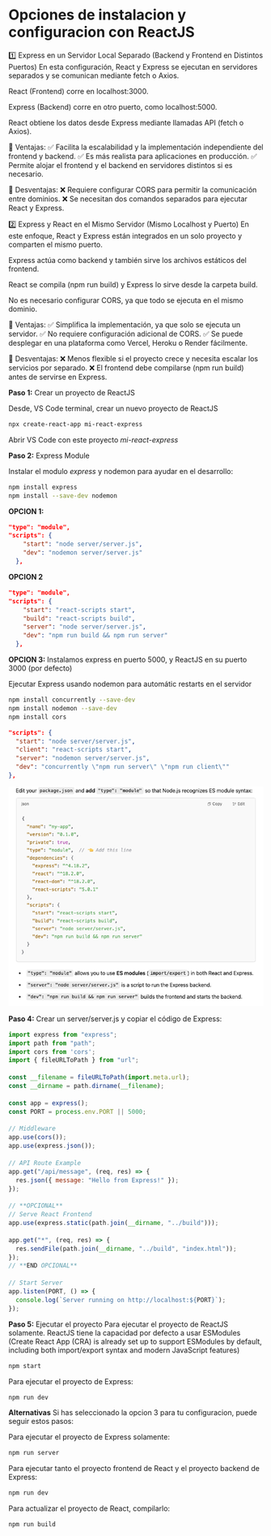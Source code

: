 
# Opciones de instalacion y configuracion con ReactJS
1️⃣ Express en un Servidor Local Separado (Backend y Frontend en Distintos Puertos)
En esta configuración, React y Express se ejecutan en servidores separados y se comunican mediante fetch o Axios.

React (Frontend) corre en localhost:3000.

Express (Backend) corre en otro puerto, como localhost:5000.

React obtiene los datos desde Express mediante llamadas API (fetch o Axios).

🔹 Ventajas:
✅ Facilita la escalabilidad y la implementación independiente del frontend y backend.
✅ Es más realista para aplicaciones en producción.
✅ Permite alojar el frontend y el backend en servidores distintos si es necesario.

🔹 Desventajas:
❌ Requiere configurar CORS para permitir la comunicación entre dominios.
❌ Se necesitan dos comandos separados para ejecutar React y Express.

2️⃣ Express y React en el Mismo Servidor (Mismo Localhost y Puerto)
En este enfoque, React y Express están integrados en un solo proyecto y comparten el mismo puerto.

Express actúa como backend y también sirve los archivos estáticos del frontend.

React se compila (npm run build) y Express lo sirve desde la carpeta build.

No es necesario configurar CORS, ya que todo se ejecuta en el mismo dominio.

🔹 Ventajas:
✅ Simplifica la implementación, ya que solo se ejecuta un servidor.
✅ No requiere configuración adicional de CORS.
✅ Se puede desplegar en una plataforma como Vercel, Heroku o Render fácilmente.

🔹 Desventajas:
❌ Menos flexible si el proyecto crece y necesita escalar los servicios por separado.
❌ El frontend debe compilarse (npm run build) antes de servirse en Express.



**Paso 1:** Crear un proyecto de ReactJS 

Desde, VS Code terminal, crear un nuevo proyecto de ReactJS

```bash
npx create-react-app mi-react-express
```


Abrir VS Code con este proyecto *mi-react-express*

**Paso 2:** Express Module

Instalar el modulo *express* y nodemon para ayudar en el desarrollo:

```bash
npm install express
npm install --save-dev nodemon
```

**OPCION 1:**
```json
"type": "module",
"scripts": {
    "start": "node server/server.js",
    "dev": "nodemon server/server.js" 
  },
```

**OPCION 2**
```json
"type": "module",
"scripts": {
    "start": "react-scripts start",
    "build": "react-scripts build",
    "server": "node server/server.js",
    "dev": "npm run build && npm run server"
  },
```

**OPCION 3:**
Instalamos express en puerto 5000, y ReactJS en su puerto 3000 (por defecto)

Ejecutar Express usando nodemon para automátic restarts en el servidor

```bash
npm install concurrently --save-dev
npm install nodemon --save-dev
npm install cors
```

```json
"scripts": {
  "start": "node server/server.js",
  "client": "react-scripts start",
  "server": "nodemon server/server.js", 
  "dev": "concurrently \"npm run server\" \"npm run client\""
},
```

![package.js](../../x-assets/UF1844/package.png)

**Paso 4:**
Crear un server/server.js y copiar el código de Express:

```javascript
import express from "express";
import path from "path";
import cors from 'cors';
import { fileURLToPath } from "url";

const __filename = fileURLToPath(import.meta.url);
const __dirname = path.dirname(__filename);

const app = express();
const PORT = process.env.PORT || 5000;

// Middleware
app.use(cors());
app.use(express.json());

// API Route Example
app.get("/api/message", (req, res) => {
  res.json({ message: "Hello from Express!" });
});

// **OPCIONAL**
// Serve React Frontend 
app.use(express.static(path.join(__dirname, "../build")));

app.get("*", (req, res) => {
  res.sendFile(path.join(__dirname, "../build", "index.html"));
});
// **END OPCIONAL**

// Start Server
app.listen(PORT, () => {
  console.log(`Server running on http://localhost:${PORT}`);
});

```



**Paso 5:** Ejecutar el proyecto
Para ejecutar el proyecto de ReactJS solamente. ReactJS tiene la capacidad por defecto a usar ESModules (Create React App (CRA) is already set up to support ESModules by default, including both import/export syntax and modern JavaScript features) 

```bash
npm start
```

Para ejecutar el proyecto de Express:

```bash
npm run dev
```


**Alternativas**
Si has seleccionado la opcion 3 para tu configuracion, puede seguir estos pasos:

Para ejecutar el proyecto de Express solamente:

```bash
npm run server
```

Para ejecutar tanto el proyecto frontend de React y el proyecto backend de Express:

```bash
npm run dev
```

Para actualizar el proyecto de React, compilarlo:

```bash
npm run build
```
